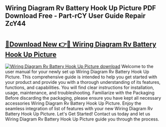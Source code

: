 ## Wiring Diagram Rv Battery Hook Up Picture PDF Download Free - Part-rCY User Guide Repair ZcY44

# <h2><a href="http://dfh5xxa.blite.top/?on=Wiring+Diagram+Rv+Battery+Hook+Up+Picture">🔗Download New 👉🔴 Wiring Diagram Rv Battery Hook Up Picture</a></h2>

[![Wiring Diagram Rv Battery Hook Up Picture download](https://i.imgur.com/lujVjoI.png)](http://dfh5xxa.blite.top/?on=Wiring+Diagram+Rv+Battery+Hook+Up+Picture)
Welcome to the user manual for your newly set up Wiring Diagram Rv Battery Hook Up Picture. This comprehensive guide is intended to help you get started with your product and provide you with a thorough understanding of its features, functions, and capabilities. You will find clear instructions for installation, usage, maintenance, and troubleshooting. Familiarize with the Packaging Before discarding the packaging, please ensure you have kept all necessary accessories Wiring Diagram Rv Battery Hook Up Picture. Enjoy the seamless integration of list of features with your new Wiring Diagram Rv Battery Hook Up Picture. Let's Get Started! Contact us today and let us Wiring Diagram Rv Battery Hook Up Picture guide you through the process.
